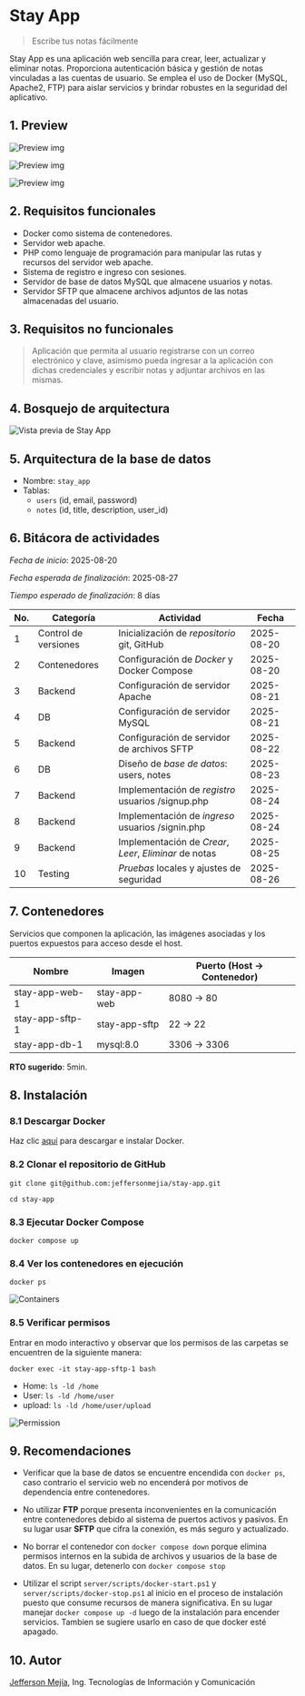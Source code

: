 # Stay App

> Escribe tus notas fácilmente

Stay App es una aplicación web sencilla para crear, leer, actualizar y eliminar notas. Proporciona autenticación básica y gestión de notas vinculadas a las cuentas de usuario. Se emplea el uso de Docker (MySQL, Apache2, FTP) para aislar servicios y brindar robustes en la seguridad del aplicativo.

## 1. Preview

![Preview img](https://i.ibb.co/zVL5GfMx/Facebook-cover-Restaurante-Elegante-Minimal-Verde-removebg-preview-1.png)

![Preview img](https://i.ibb.co/QvP39BcN/signin.png)

![Preview img](https://i.ibb.co/bMhgjgkW/home.png)

## 2. Requisitos funcionales

- Docker como sistema de contenedores.
- Servidor web apache.
- PHP como lenguaje de programación para manipular las rutas y recursos del servidor web apache.
- Sistema de registro e ingreso con sesiones.
- Servidor de base de datos MySQL que almacene usuarios y notas.
- Servidor SFTP que almacene archivos adjuntos de las notas almacenadas del usuario.

## 3. Requisitos no funcionales

> Aplicación que permita al usuario registrarse con un correo electrónico y clave, asimismo pueda ingresar a la aplicación con dichas credenciales y escribir notas y adjuntar archivos en las mismas.

## 4. Bosquejo de arquitectura

![Vista previa de Stay App](https://i.ibb.co/m59f42Nz/Sin-t-tulo-2025-08-20-1334.png)

## 5. Arquitectura de la base de datos

- Nombre: `stay_app`
- Tablas:
  - `users` (id, email, password)
  - `notes` (id, title, description, user_id)

## 6. Bitácora de actividades

_Fecha de inicio_: 2025-08-20

_Fecha esperada de finalización_: 2025-08-27

_Tiempo esperado de finalización_: 8 días

| No. | Categoría            | Actividad                                              | Fecha      |
| --- | -------------------- | ------------------------------------------------------ | ---------- |
| 1   | Control de versiones | Inicialización de _repositorio_ git, GitHub            | 2025-08-20 |
| 2   | Contenedores         | Configuración de _Docker_ y Docker Compose             | 2025-08-20 |
| 3   | Backend              | Configuración de servidor Apache                       | 2025-08-21 |
| 4   | DB                   | Configuración de servidor MySQL                        | 2025-08-21 |
| 5   | Backend              | Configuración de servidor de archivos SFTP             | 2025-08-22 |
| 6   | DB                   | Diseño de _base de datos_: users, notes                | 2025-08-23 |
| 7   | Backend              | Implementación de _registro_ usuarios /signup.php      | 2025-08-24 |
| 8   | Backend              | Implementación de _ingreso_ usuarios /signin.php       | 2025-08-24 |
| 9   | Backend              | Implementación de _Crear_, _Leer_, _Eliminar_ de notas | 2025-08-25 |
| 10  | Testing              | _Pruebas_ locales y ajustes de seguridad               | 2025-08-26 |

## 7. Contenedores

Servicios que componen la aplicación, las imágenes asociadas y los puertos expuestos para acceso desde el host.

| Nombre          | Imagen        | Puerto (Host → Contenedor) |
| --------------- | ------------- | -------------------------- |
| stay-app-web-1  | stay-app-web  | 8080 → 80                  |
| stay-app-sftp-1 | stay-app-sftp | 22 → 22                    |
| stay-app-db-1   | mysql:8.0     | 3306 → 3306                |

**RTO sugerido**: 5min.

## 8. Instalación

### 8.1 Descargar Docker

Haz clic [aquí](https://www.docker.com/get-started) para descargar e instalar Docker.

### 8.2 Clonar el repositorio de GitHub

`git clone git@github.com:jeffersonmejia/stay-app.git`

`cd stay-app`

### 8.3 Ejecutar Docker Compose

`docker compose up`

### 8.4 Ver los contenedores en ejecución

`docker ps`

![Containers](https://i.ibb.co/1YpvCHRt/containers.png)

### 8.5 Verificar permisos

Entrar en modo interactivo y observar que los permisos de las carpetas se encuentren de la siguiente manera:

`docker exec -it stay-app-sftp-1 bash`

- Home: `ls -ld /home`
- User: `ls -ld /home/user`
- upload: `ls -ld /home/user/upload`

![Permission](https://i.ibb.co/QFB77Gbv/permission.png)

## 9. Recomendaciones

- Verificar que la base de datos se encuentre encendida con `docker ps`, caso contrario el servicio web no encenderá por motivos de dependencia entre contenedores.

- No utilizar **FTP** porque presenta inconvenientes en la comunicación entre contenedores debido al sistema de puertos activos y pasivos. En su lugar usar **SFTP** que cifra la conexión, es más seguro y actualizado.

- No borrar el contenedor con `docker compose down` porque elimina permisos internos en la subida de archivos y usuarios de la base de datos. En su lugar, detenerlo con `docker compose stop`

- Utilizar el script `server/scripts/docker-start.ps1` y `server/scripts/docker-stop.ps1` al inicio en el proceso de instalación puesto que consume recursos de manera significativa. En su lugar manejar `docker compose up -d` luego de la instalación para encender servicios. Tambien se sugiere usarlo en caso de que docker esté apagado.

## 10. Autor

[Jefferson Mejía](https://jeffersonmejia.github.io/portfolio-app), Ing. Tecnologías de Información y Comunicación
